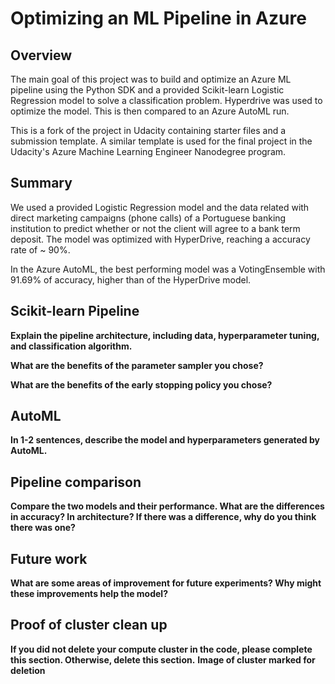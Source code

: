 # Optimizing an ML Pipeline in Azure

## Overview
The main goal of this project was to build and optimize an Azure ML pipeline using the Python SDK and a provided Scikit-learn Logistic Regression model to solve a classification problem. Hyperdrive was used to optimize the model. This is then compared to an Azure AutoML run.

This is a fork of the project in Udacity containing starter files and a submission template. A similar template is used for the final project in the Udacity's Azure Machine Learning Engineer Nanodegree program.

## Summary
We used a provided Logistic Regression model and the data related with direct marketing campaigns (phone calls) of a Portuguese banking institution to predict whether or not the client will agree to a bank term deposit. The model was optimized with HyperDrive, reaching a accuracy rate of ~ 90%.

In the Azure AutoML, the best performing model was a VotingEnsemble with 91.69% of accuracy, higher than of the HyperDrive model.

## Scikit-learn Pipeline
**Explain the pipeline architecture, including data, hyperparameter tuning, and classification algorithm.**

**What are the benefits of the parameter sampler you chose?**

**What are the benefits of the early stopping policy you chose?**

## AutoML
**In 1-2 sentences, describe the model and hyperparameters generated by AutoML.**

## Pipeline comparison
**Compare the two models and their performance. What are the differences in accuracy? In architecture? If there was a difference, why do you think there was one?**

## Future work
**What are some areas of improvement for future experiments? Why might these improvements help the model?**

## Proof of cluster clean up
**If you did not delete your compute cluster in the code, please complete this section. Otherwise, delete this section.**
**Image of cluster marked for deletion**
